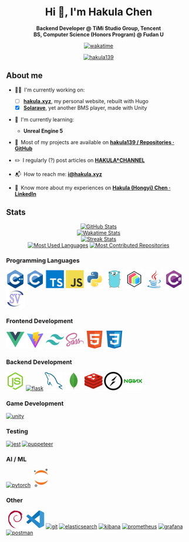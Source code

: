<!-- markdownlint-disable MD033 -->

<div align="center">

# Hi 👋, I'm Hakula Chen

**Backend Developer @ TiMi Studio Group, Tencent**  
**BS, Computer Science (Honors Program) @ Fudan U**  

[![wakatime](https://wakatime.com/badge/user/f4a35a1f-0e29-4093-a647-e66aad164737.svg)](https://wakatime.com/@f4a35a1f-0e29-4093-a647-e66aad164737)

[![hakula139](https://github-profile-trophy.vercel.app/?username=hakula139&theme=darkhub&no-frame=true&column=4&margin-w=36&margin-h=12)](https://github.com/ryo-ma/github-profile-trophy)

</div>

## About me

- 👨‍💻&ensp;I'm currently working on:
  - [ ] [**hakula.xyz**](https://github.com/hakula139/hakula.xyz), my personal website, rebuilt with Hugo
  - [x] [**Solarave**](https://github.com/hakula139/Solarave), yet another BMS player, made with Unity

- 🌱&ensp;I'm currently learning:
  - **Unreal Engine 5**

- 🔮&ensp;Most of my projects are available on **[hakula139 / Repositories · GitHub](https://github.com/hakula139?tab=repositories)**

- ✏️&ensp;I regularly (?) post articles on **[HAKULA†CHANNEL](https://hakula.xyz)**

- 📬&ensp;How to reach me: **<i@hakula.xyz>**

- 💼&ensp;Know more about my experiences on **[Hakula (Hongyi) Chen · LinkedIn](https://www.linkedin.com/in/hakula)**

## Stats

<div align="center">

[<img src="https://github-readme-stats.vercel.app/api?username=hakula139&theme=tokyonight&hide_border=true&show_icons=true&disable_animations=true&count_private=true&cache_seconds=1800" alt="GitHub Stats" width="500" />](https://github.com/anuraghazra/github-readme-stats)  
[<img src="https://github-readme-stats.vercel.app/api/wakatime?username=Hakula&theme=dark&hide_border=true&layout=compact&custom_title=This%20week%20I%20spent%20my%20time%20on&cache_seconds=1800" alt="Wakatime Stats" width="500" />](https://wakatime.com/@Hakula)  
[<img src="https://github-readme-streak-stats.herokuapp.com/?user=hakula139&theme=dark&hide_border=true" alt="Streak Stats" width="500" />](https://github.com/DenverCoder1/github-readme-streak-stats)  
[<img src="https://api.githubtrends.io/user/svg/hakula139/langs?time_range=one_year&include_private=true&theme=dark" alt="Most Used Languages" width="300" />](https://www.githubtrends.io)
[<img src="https://api.githubtrends.io/user/svg/hakula139/repos?time_range=one_year&theme=dark" alt="Most Contributed Repositories" width="300" />](https://www.githubtrends.io)  

</div>

### Programming Languages

[<img src="https://raw.githubusercontent.com/devicons/devicon/master/icons/cplusplus/cplusplus-original.svg" alt="cpp" width="50" height="50" />](https://www.cplusplus.com)
[<img src="https://raw.githubusercontent.com/devicons/devicon/master/icons/c/c-original.svg" alt="c" width="50" height="50" />](https://www.iso.org/standard/74528.html)
[<img src="https://raw.githubusercontent.com/devicons/devicon/master/icons/typescript/typescript-original.svg" alt="typescript" width="50" height="50" />](https://www.typescriptlang.org)
[<img src="https://raw.githubusercontent.com/devicons/devicon/master/icons/javascript/javascript-original.svg" alt="javascript" width="50" height="50" />](https://www.javascript.com)
[<img src="https://raw.githubusercontent.com/devicons/devicon/master/icons/python/python-original.svg" alt="python" width="50" height="50" />](https://www.python.org)
[<img src="https://raw.githubusercontent.com/devicons/devicon/master/icons/go/go-original.svg" alt="go" width="50" height="50" />](https://golang.org)
[<img src="https://raw.githubusercontent.com/vscode-icons/vscode-icons/master/icons/file_type_protobuf.svg" alt="protobuf" width="50" height="50" />](https://developers.google.com/protocol-buffers)
[<img src="https://raw.githubusercontent.com/devicons/devicon/master/icons/java/java-original.svg" alt="java" width="50" height="50" />](https://www.java.com)
[<img src="https://raw.githubusercontent.com/devicons/devicon/master/icons/csharp/csharp-original.svg" alt="csharp" width="50" height="50" />](https://docs.microsoft.com/en-us/dotnet/csharp)
[<img src="https://raw.githubusercontent.com/vscode-icons/vscode-icons/master/icons/file_type_systemverilog.svg" alt="systemverilog" width="50" height="50" />](https://ieeexplore.ieee.org/document/8299595)

### Frontend Development

[<img src="https://raw.githubusercontent.com/devicons/devicon/master/icons/vuejs/vuejs-original.svg" alt="vuejs" width="50" height="50" />](https://vuejs.org)
[<img src="https://raw.githubusercontent.com/vscode-icons/vscode-icons/master/icons/file_type_vite.svg" alt="vite" width="50" height="50" />](https://vitejs.dev)
[<img src="https://raw.githubusercontent.com/devicons/devicon/master/icons/tailwindcss/tailwindcss-plain.svg" alt="tailwindcss" width="50" height="50" />](https://tailwindcss.com)
[<img src="https://raw.githubusercontent.com/devicons/devicon/master/icons/sass/sass-original.svg" alt="sass" width="50" height="50" />](https://sass-lang.com)
[<img src="https://raw.githubusercontent.com/devicons/devicon/master/icons/html5/html5-original.svg" alt="html5" width="50" height="50" />](https://html.spec.whatwg.org/multipage)
[<img src="https://raw.githubusercontent.com/devicons/devicon/master/icons/css3/css3-original.svg" alt="css3" width="50" height="50" />](https://www.w3.org/Style/CSS)

### Backend Development

[<img src="https://raw.githubusercontent.com/devicons/devicon/master/icons/nodejs/nodejs-original.svg" alt="nodejs" width="50" height="50" />](https://nodejs.org)
[<img src="https://www.vectorlogo.zone/logos/pocoo_flask/pocoo_flask-icon.svg" alt="flask" width="50" height="50" />](https://flask.palletsprojects.com)
[<img src="https://raw.githubusercontent.com/devicons/devicon/master/icons/mysql/mysql-original.svg" alt="mysql" width="50" height="50" />](https://www.mysql.com)
[<img src="https://raw.githubusercontent.com/devicons/devicon/master/icons/mongodb/mongodb-original.svg" alt="mongodb" width="50" height="50" />](https://www.mongodb.com)
[<img src="https://raw.githubusercontent.com/devicons/devicon/master/icons/redis/redis-original.svg" alt="redis" width="50" height="50" />](https://redis.io)
[<img src="https://raw.githubusercontent.com/devicons/devicon/master/icons/socketio/socketio-original.svg" alt="socket-io" width="50" height="50" />](https://socket.io)
[<img src="https://raw.githubusercontent.com/devicons/devicon/master/icons/nginx/nginx-original.svg" alt="nginx" width="50" height="50" />](https://www.nginx.com)

### Game Development

[<img src="https://raw.githubusercontent.com/devicons/devicon/master/icons/unity/unity-original.svg" alt="unity" width="50" height="50" />](https://unity.com)

### Testing

[<img src="https://www.vectorlogo.zone/logos/jestjsio/jestjsio-icon.svg" alt="jest" width="50" height="50" />](https://jestjs.io)
[<img src="https://www.vectorlogo.zone/logos/pptrdev/pptrdev-official.svg" alt="puppeteer" width="50" height="50" />](https://github.com/puppeteer/puppeteer)

### AI / ML

[<img src="https://www.vectorlogo.zone/logos/pytorch/pytorch-icon.svg" alt="pytorch" width="50" height="50" />](https://pytorch.org)
[<img src="https://raw.githubusercontent.com/devicons/devicon/master/icons/jupyter/jupyter-original.svg" alt="jupyter" width="50" height="50" />](https://jupyter.org)

### Other

[<img src="https://raw.githubusercontent.com/devicons/devicon/master/icons/debian/debian-original.svg" alt="debian" width="50" height="50" />](https://www.debian.org)
[<img src="https://raw.githubusercontent.com/devicons/devicon/master/icons/vscode/vscode-original.svg" alt="vscode" width="50" height="50" />](https://code.visualstudio.com)
[<img src="https://www.vectorlogo.zone/logos/git-scm/git-scm-icon.svg" alt="git" width="50" height="50" />](https://git-scm.com)
[<img src="https://www.vectorlogo.zone/logos/elastic/elastic-icon.svg" alt="elasticsearch" width="50" height="50" />](https://www.elastic.co)
[<img src="https://www.vectorlogo.zone/logos/elasticco_kibana/elasticco_kibana-icon.svg" alt="kibana" width="50" height="50" />](https://www.elastic.co/kibana)
[<img src="https://www.vectorlogo.zone/logos/prometheusio/prometheusio-icon.svg" alt="prometheus" width="50" height="50" />](https://prometheus.io)
[<img src="https://www.vectorlogo.zone/logos/grafana/grafana-icon.svg" alt="grafana" width="50" height="50" />](https://grafana.com)
[<img src="https://www.vectorlogo.zone/logos/getpostman/getpostman-icon.svg" alt="postman" width="50" height="50" />](https://postman.com)
